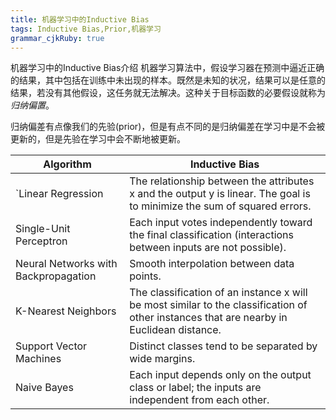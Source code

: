 ```yaml
---
title: 机器学习中的Inductive Bias 
tags: Inductive Bias,Prior,机器学习
grammar_cjkRuby: true
---
```


机器学习中的Inductive Bias介绍 
机器学习算法中，假设学习器在预测中逼近正确的结果，其中包括在训练中未出现的样本。既然是未知的状况，结果可以是任意的结果，若没有其他假设，这任务就无法解决。这种关于目标函数的必要假设就称为*归纳偏置*。

归纳偏差有点像我们的先验(prior)，但是有点不同的是归纳偏差在学习中是不会被更新的，但是先验在学习中会不断地被更新。


Algorithm | Inductive Bias
---|---
`Linear Regression | The relationship between the attributes x and the output y is linear. The goal is to minimize the sum of squared errors.
Single-Unit Perceptron | Each input votes independently toward the final classification (interactions between inputs are not possible).
Neural Networks with Backpropagation | Smooth interpolation between data points.
K-Nearest Neighbors | The classification of an instance x will be most similar to the classification of other instances that are nearby in Euclidean distance.
Support Vector Machines | Distinct classes tend to be separated by wide margins.
Naive Bayes | Each input depends only on the output class or label; the inputs are independent from each other.